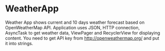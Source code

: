 # WeatherApp

Weather App shows current and 10 days weather forecast based on OpenWeatherMap API.
Application uses JSON, HTTP connection, AsyncTask to get weather data, ViewPager and RecyclerView for displaying content.
You need to get API key from http://openweathermap.org/ and put it into strings.
